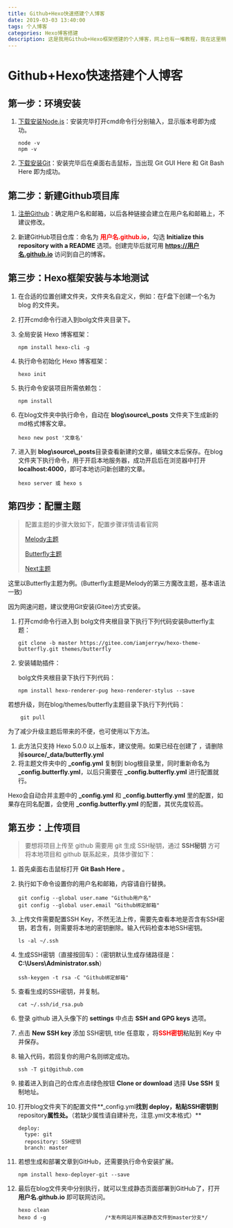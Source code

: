 ```yaml
---
title: Github+Hexo快速搭建个人博客
date: 2019-03-03 13:40:00
tags: 个人博客
categories: Hexo博客搭建
description: 这是我用Github+Hexo框架搭建的个人博客，网上也有一堆教程，我在这里稍微总结整理一下，在此记录一下自己的搭建过程，当然我也会不定时更新自己踩过的坑~
---
```


# Github+Hexo快速搭建个人博客

 

## 第一步：环境安装

1. <a href="http://nodejs.cn/download">下载安装Node.js</a>：安装完毕打开cmd命令行分别输入，显示版本号即为成功。

   ```
   node -v
   npm -v
   ```

2. <a href="https://git-scm.com/downloads">下载安装Git</a>：安装完毕后在桌面右击鼠标，当出现 Git GUI Here 和 Git Bash Here 即为成功。

   

## 第二步：新建Github项目库

1. <a href="https://github.com">注册Github</a>：确定用户名和邮箱，以后各种链接会建立在用户名和邮箱上，不建议修改。

2. 新建GitHub项目仓库：命名为 <span style="color:red">**用户名.github.io**</span>，勾选 **Initialize this repository with a README** 选项。创建完毕后就可用 **https://用户名.github.io** 访问到自己的博客。

   

## 第三步：Hexo框架安装与本地测试

1. 在合适的位置创建文件夹，文件夹名自定义，例如：在F盘下创建一个名为 blog 的文件夹。

2. 打开cmd命令行进入到bolg文件夹目录下。

3. 全局安装 Hexo 博客框架：

   ```
   npm install hexo-cli -g
   ```

4. 执行命令初始化 Hexo 博客框架：

   ```
   hexo init
   ```

5. 执行命令安装项目所需依赖包：

   ```
   npm install
   ```

6. 在blog文件夹中执行命令，自动在 **blog\source\\_posts** 文件夹下生成新的md格式博客文章。

   ```
   hexo new post '文章名'
   ```
   
7. 进入到 **blog\source\\_posts**目录查看新建的文章，编辑文本后保存。在blog文件夹下执行命令，用于开启本地服务器，成功开启后在浏览器中打开 **localhost:4000**，即可本地访问新创建的文章。

   ```
   hexo server 或 hexo s
   ```



## 第四步：配置主题

> 配置主题的步骤大致如下，配置步骤详情请看官网
>
> [Melody主题]( https://molunerfinn.com/hexo-theme-melody-doc/zh-Hans/ )
>
> [Butterfly主题](https://butterfly.js.org/posts/21cfbf15/#%E5%AE%89%E8%A3%9D)
>
> [Next主题](http://theme-next.iissnan.com/getting-started.html)

这里以Butterfly主题为例。(Butterfly主题是Melody的第三方魔改主题，基本语法一致)

因为网速问题，建议使用Git安装(Gitee)方式安装。

1. 打开cmd命令行进入到 bolg文件夹根目录下执行下列代码安装Butterfly主题：

   ```
   git clone -b master https://gitee.com/iamjerryw/hexo-theme-butterfly.git themes/butterfly
   ```

2. 安装辅助插件：

   bolg文件夹根目录下执行下列代码：

   ```
   npm install hexo-renderer-pug hexo-renderer-stylus --save
   ```

若想升级，则在blog/themes/butterfly主题目录下执行下列代码：

```
    git pull
```

为了减少升级主题后带来的不便，也可使用以下方法。

1. 此方法只支持 Hexo 5.0.0 以上版本，建议使用。如果已经在创建了 ，请删除掉**source/_data/butterfly.yml**
2. 将主题文件夹中的  **_config.yml** 复制到 blog根目录里，同时重新命名为 **_config.butterfly.yml**，以后只需要在 **_config.butterfly.yml** 进行配置就行。

Hexo会自动合并主题中的 **_config.yml** 和  **_config.butterfly.yml** 里的配置，如果存在同名配置，会使用 **_config.butterfly.yml** 的配置，其优先度较高。



## 第五步：上传项目

> 要想将项目上传至 github 需要用 git 生成 SSH秘钥，通过 **SSH秘钥** 方可将本地项目和 github 联系起来，具体步骤如下：

1. 首先桌面右击鼠标打开 **Git Bash Here** 。

2. 执行如下命令设置你的用户名和邮箱，内容请自行替换。

   ```
   git config --global user.name "Github用户名"
   git config --global user.email "Github绑定邮箱"
   ```

3. 上传文件需要配置SSH Key，不然无法上传，需要先查看本地是否含有SSH密钥，若含有，则需要将本地的密钥删除。输入代码检查本地SSH密钥。

   ```
   ls -al ~/.ssh
   ```

4. 生成SSH密钥（直接按回车）：（密钥默认生成存储路径是：**C:\Users\Administrator.ssh**）

   ```
   ssh-keygen -t rsa -C "Github绑定邮箱"
   ```

5. 查看生成的SSH密钥，并复制。

   ```
   cat ~/.ssh/id_rsa.pub
   ```

6. 登录 github 进入头像下的 **settings** 中点击 **SSH and GPG keys** 选项。

7. 点击 **New SSH key** 添加 SSH密钥, title 任意取 ，将<span style="color:red">**SSH密钥**</span>粘贴到 Key 中并保存。

8. 输入代码，若回复你的用户名则绑定成功。

   ```
   ssh -T git@github.com
   ```

9. 接着进入到自己的仓库点击绿色按钮 **Clone or download** 选择 **Use SSH** 复制地址。

10. 打开blog文件夹下的配置文件**_config.yml**找到 **deploy**，粘贴SSH密钥到**repository**属性处。<span style="color:red">**（若缺少属性请自建补充，注意.yml文本格式）**</span>

    ```
    deploy:
      type: git
      repository: SSH密钥
      branch: master
    ```

11. 若想生成和部署文章到GitHub，还需要执行命令安装扩展。

    ```
    npm install hexo-deployer-git --save
    ```

12. 最后在blog文件夹中分别执行，就可以生成静态页面部署到GitHub了，打开 **用户名.github.io** 即可联网访问。

    ```
    hexo clean
    hexo d -g					/*发布网站并推送静态文件到master分支*/						
    ```

    








